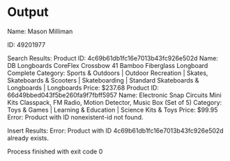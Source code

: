 # Output

Name: Mason Milliman

ID: 49201977

Search Results:
Product ID: 4c69b61db1fc16e7013b43fc926e502d
Name: DB Longboards CoreFlex Crossbow 41 Bamboo Fiberglass Longboard Complete
Category: Sports & Outdoors | Outdoor Recreation | Skates, Skateboards & Scooters | Skateboarding | Standard Skateboards & Longboards | Longboards
Price: $237.68
Product ID: 66d49bbed043f5be260fa9f7fbff5957
Name: Electronic Snap Circuits Mini Kits Classpack, FM Radio, Motion Detector, Music Box (Set of 5)
Category: Toys & Games | Learning & Education | Science Kits & Toys
Price: $99.95
Error: Product with ID nonexistent-id not found.

Insert Results:
Error: Product with ID 4c69b61db1fc16e7013b43fc926e502d already exists.

Process finished with exit code 0
